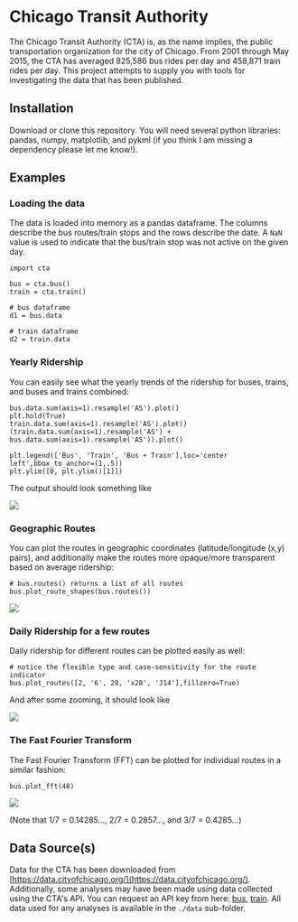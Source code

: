 # Chicago Transit Authority

The Chicago Transit Authority (CTA) is, as the name implies, the public transportation organization for the city of Chicago. From 2001 through May 2015, the CTA has averaged 825,586 bus rides per day and 458,871 train rides per day. This project attempts to supply you with tools for investigating the data that has been published.

## Installation

Download or clone this repository. You will need several python libraries: pandas, numpy, matplotlib, and pykml (if you think I am missing a dependency please let me know!).

## Examples

### Loading the data
The data is loaded into memory as a pandas dataframe. The columns describe the bus routes/train stops and the rows describe the date. A `NaN` value is used to indicate that the bus/train stop was not active on the given day.

```
import cta

bus = cta.bus()
train = cta.train()

# bus dataframe
d1 = bus.data

# train dataframe
d2 = train.data
```

### Yearly Ridership
You can easily see what the yearly trends of the ridership for buses, trains, and buses and trains combined:

```
bus.data.sum(axis=1).resample('AS').plot()
plt.hold(True)
train.data.sum(axis=1).resample('AS').plot()
(train.data.sum(axis=1).resample('AS') + bus.data.sum(axis=1).resample('AS')).plot()

plt.legend(['Bus', 'Train', 'Bus + Train'],loc='center left',bbox_to_anchor=(1,.5))
plt.ylim([0, plt.ylim()[1]])

```

The output should look something like

![](https://github.com/kbrose/dataViz/tree/master/Chicago/imgs/yearly_ridership.png)

### Geographic Routes
You can plot the routes in geographic coordinates (latitude/longitude (x,y) pairs), and additionally make the routes more opaque/more transparent based on average ridership:

```
# bus.routes() returns a list of all routes
bus.plot_route_shapes(bus.routes())
```

![](https://github.com/kbrose/dataViz/tree/master/Chicago/imgs/routes.png)

### Daily Ridership for a few routes
Daily ridership for different routes can be plotted easily as well:

```
# notice the flexible type and case-sensitivity for the route indicator
bus.plot_routes([2, '6', 28, 'x28', 'J14'],fillzero=True)
```

And after some zooming, it should look like

![](https://github.com/kbrose/dataViz/tree/master/Chicago/imgs/nov_dec_ridership.png)

### The Fast Fourier Transform
The Fast Fourier Transform (FFT) can be plotted for individual routes in a similar fashion:

```
bus.plot_fft(48)
```

![](https://github.com/kbrose/dataViz/tree/master/Chicago/imgs/fft.png)

(Note that 1/7 = 0.14285..., 2/7 = 0.2857..., and 3/7 = 0.4285...)

## Data Source(s)

Data for the CTA has been downloaded from [https://data.cityofchicago.org/](https://data.cityofchicago.org/). Additionally, some analyses may have been made using data collected using the CTA's API. You can request an API key from here: [bus](http://www.transitchicago.com/developers/bustracker.aspx), [train](http://www.transitchicago.com/developers/traintracker.aspx). All data used for any analyses is available in the `./data` sub-folder.
